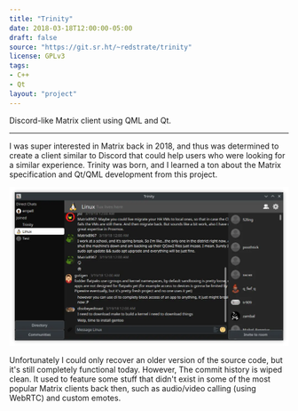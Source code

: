 ```yaml
---
title: "Trinity"
date: 2018-03-18T12:00:00-05:00
draft: false
source: "https://git.sr.ht/~redstrate/trinity"
license: GPLv3
tags:
- C++
- Qt
layout: "project"
---
```


Discord-like Matrix client using QML and Qt.

<!--more-->
---

I was super interested in Matrix back in 2018, and thus
was determined to create a client similar to Discord that
could help users who were looking for a similar experience. Trinity was born, and I learned a ton about the Matrix specification and Qt/QML development from this project.

![Screenshot of the main user interface](screenshot.webp)

Unfortunately I could only recover an older version of the source code, but it's still completely functional today. However, The commit history is wiped clean. It used to feature some stuff that didn't exist in some of the most popular Matrix clients back then, such as audio/video calling (using WebRTC) and custom emotes.